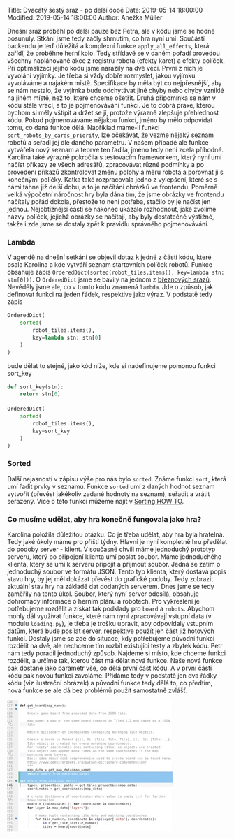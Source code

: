 Title: Dvacátý šestý sraz - po delší době
Date: 2019-05-14 18:00:00
Modified: 2019-05-14 18:00:00
Author: Anežka Müller

Dnešní sraz proběhl po delší pauze bez Petra, ale v kódu jsme se hodně posunuly.
Stkání jsme tedy začly shrnutím, co hra nyní umí. Součástí backendu je teď důležitá a komplexní funkce `apply_all_effects`, která zařídí, že proběhne herní kolo. Tedy střídavě se v daném pořadí provedou všechny naplánované akce z registru robota (efekty karet) a efekty políček. 
Při optimalizaci jejího kódu jsme narazily na dvě věci. První z nich je vyvolání vyjímky. Je třeba si vždy dobře rozmyslet, jakou vyjímku vyvoláváme a najakém místě. Specifikace by měla být co nejpřesnější, aby se nám nestalo, že vyjímka bude odchytávat jiné chyby nebo chyby vzniklé na jiném místě, než to, které chceme ošetřit. 
Druhá připomínka se nám v kódu stále vrací, a to je pojmenovávání funkcí. Je to dobrá praxe, kterou bychom si měly vštípit a držet se jí, protože výrazně zlepšuje přehlednost kódu. Pokud pojmenováváme nějakou funkcí, jméno by mělo odpovídat tomu, co daná funkce dělá. Například máme-li funkci `sort_robots_by_cards_priority`, lze očekávat, že vezme nějaký seznam robotů a seřadí jej dle daného parametru. V našem případě ale funkce vytvářela nový seznam a teprve ten řadila, jméno tedy není zcela příhodné.
Karolina také výrazně pokročila s testovacím frameworkem, který nyní umí načíst příkazy ze všech adresářů, zpracovávat různé podmínky a po provedení příkazů zkontrolovat změnu polohy a měru robota a porovnat ji s konečnými políčky. 
Katka také rozpracovala jedno z vylepšení, které se s námi táhne již delší dobu, a to je načítání obrázků ve frontendu. Poměrně velká výpočetní náročnost hry byla dána tím, že jsme obrázky ve frontendu načítaly pořád dokola, přestože to není potřeba, stačilo by je načíst jen jednou. Nejobtížnějsí částí se nakonec ukázalo rozhodnout, jaké zvolíme názvy políček, jejichž obrázky se načítají, aby byly dostatečně výstižné, takže i zde jsme se dostaly zpět k pravidlu správného pojmenovávání. 

### Lambda

V agendě na dnešní setkání se objevil dotaz k jedné z částí kódu, které psala Karolina a kde vytváří seznam startovních políček robotů. Funkce obsahuje zápis `OrderedDict(sorted(robot_tiles.items(), key=lambda stn: stn[0]))`.
O `OrderedDict` jsme se bavily na jednom z [březnových srazů](https://roboprojekt.pyladies.cz/dvacaty_treti_sraz). Nevěděly jsme ale, co v tomto kódu znamená `lambda`. 
Jde o způsob, jak definovat funkci na jeden řádek, respektive jako výraz.
V podstatě tedy zápis
```python
OrderedDict(
	sorted(
		robot_tiles.items(), 
		key=lambda stn: stn[0]
	)
)		
``` 
bude dělat to stejné, jako kód níže, kde si nadefinujeme pomonou funkci sort_key
```python
def sort_key(stn):
	return stn[0]

OrderedDict(
	sorted(
		robot_tiles.items(), 
		key=sort_key
	)
)	
```

### Sorted

Další nejasností v zápisu výše pro nás bylo `sorted`. Známe funkci `sort`, která umí řadit prvky v seznamu. Funkce `sorted` umí z daných hodnot seznam vytvořit (převést jakékoliv zadané hodnoty na seznam), seřadit a vrátit seřazený. Více o této funkci můžeme najít v [Sorting HOW TO](https://docs.python.org/3/howto/sorting.html).

### Co musíme udělat, aby hra konečně fungovala jako hra?

Karolina položila důležitou otázku. Co je třeba udělat, aby hra byla hratelná.  Tedy jaké úkoly máme pro příští týdny. 
Hlavní je nyní kompletně hru předělat do podoby server - klient. V současné chvíli máme jednoduchý prototyp serveru, který po připojení klienta umí poslat soubor. 
Máme jednoduchého klienta, který se umí k serveru připojit a přijmout soubor. Jedná se zatím o jednoduchý soubor ve formátu JSON. Tento typ klienta, který dostává popis stavu hry, by jej měl dokázat převést do grafické podoby. Tedy zobrazit aktuální stav hry na základě dat dodaných serverem. Dnes jsme se tedy zaměřily na tento úkol. Soubor, který nyní server odesílá, obsahuje dohromady informace o herním plánu a robotech. Pro vykreslení je potřebujeme rozdělit a získat tak podklady pro `board` a `robots`. Abychom mohly dál využívat funkce, které nám nyní zpracovávají vstupní data (v modulu `loading.py`), je třeba je trošku upravit, aby odpovídaly vstupním datům, která bude posílat server, respektive použít jen část již hotových funkcí. 
Dostaly jsme se zde do situace, kdy potřebujeme původní funkci rozdělit na dvě, ale nechceme tím rozbít existující testy a zbytek kódu. Petr nám tedy poradil jednoduchý způsob.
Najdeme si místo, kde chceme funkci rozdělit, a určíme tak, kterou část má dělat nová funkce. Naše nová funkce pak dostane jako parametr vše, co dělá první část kódu. A v první části kódu pak novou funkci zavoláme. Přidáme tedy v podstatě jen dva řádky kódu (viz ilustrační obrázek) a původní funkce tedy dělá to, co předtím, nová funkce se ale dá bez problémů použít samostatně zvlášť. 

![rozdeleni](./images/rozdeleni_fce.jpg)
